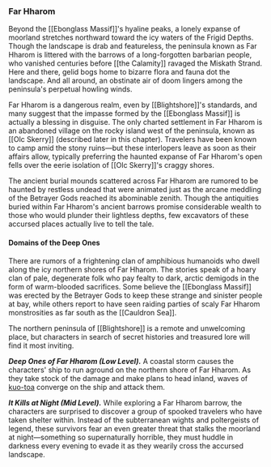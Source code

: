 ### Far Hharom

Beyond the [[Ebonglass Massif]]'s hyaline peaks, a lonely expanse of moorland stretches northward toward the icy waters of the Frigid Depths. Though the landscape is drab and featureless, the peninsula known as Far Hharom is littered with the barrows of a long-forgotten barbarian people, who vanished centuries before [[the Calamity]] ravaged the Miskath Strand. Here and there, gelid bogs home to bizarre flora and fauna dot the landscape. And all around, an obstinate air of doom lingers among the peninsula's perpetual howling winds.

Far Hharom is a dangerous realm, even by [[Blightshore]]'s standards, and many suggest that the impasse formed by the [[Ebonglass Massif]] is actually a blessing in disguise. The only charted settlement in Far Hharom is an abandoned village on the rocky island west of the peninsula, known as [[Olc Skerry]] (described later in this chapter). Travelers have been known to camp amid the stony ruins—but these interlopers leave as soon as their affairs allow, typically preferring the haunted expanse of Far Hharom's open fells over the eerie isolation of [[Olc Skerry]]'s craggy shores.

The ancient burial mounds scattered across Far Hharom are rumored to be haunted by restless undead that were animated just as the arcane meddling of the Betrayer Gods reached its abominable zenith. Though the antiquities buried within Far Hharom's ancient barrows promise considerable wealth to those who would plunder their lightless depths, few excavators of these accursed places actually live to tell the tale.

#### Domains of the Deep Ones

There are rumors of a frightening clan of amphibious humanoids who dwell along the icy northern shores of Far Hharom. The stories speak of a hoary clan of pale, degenerate folk who pay fealty to dark, arctic demigods in the form of warm-blooded sacrifices. Some believe the [[Ebonglass Massif]] was erected by the Betrayer Gods to keep these strange and sinister people at bay, while others report to have seen raiding parties of scaly Far Hharom monstrosities as far south as the [[Cauldron Sea]].

The northern peninsula of [[Blightshore]] is a remote and unwelcoming place, but characters in search of secret histories and treasured lore will find it most inviting.

_**Deep Ones of Far Hharom (Low Level).**_ A coastal storm causes the characters' ship to run aground on the northern shore of Far Hharom. As they take stock of the damage and make plans to head inland, waves of [kuo-toa](https://www.dndbeyond.com/monsters/kuo-toa) converge on the ship and attack them.

_**It Kills at Night (Mid Level).**_ While exploring a Far Hharom barrow, the characters are surprised to discover a group of spooked travelers who have taken shelter within. Instead of the subterranean wights and poltergeists of legend, these survivors fear an even greater threat that stalks the moorland at night—something so supernaturally horrible, they must huddle in darkness every evening to evade it as they wearily cross the accursed landscape.